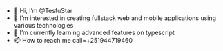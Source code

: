- 👋 Hi, I’m @TesfuStar
- 👀 I’m interested in creating fullstack web and mobile applications using various technologies
- 🌱 I’m currently learning advanced features on typescript
- 📫 How to reach me  call=+251944719460

<!---
TesfuStar/TesfuStar is a ✨ special ✨ repository because its `README.md` (this file) appears on your GitHub profile.
You can click the Preview link to take a look at your changes.
--->
